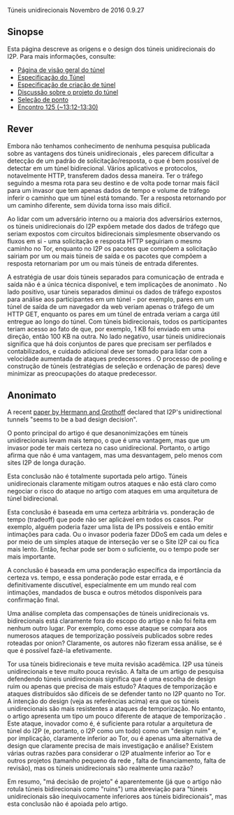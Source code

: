  Túneis
unidirecionais Novembro de 2016 0.9.27 

## Sinopse

Esta página descreve as origens e o design dos túneis unidirecionais do
I2P. Para mais informações, consulte:

- [Página de visão geral do
 túnel]()
- [Especificação do
 Túnel]()
- [Especificação de criação de
 túnel]()
- [Discussão sobre o projeto do
 túnel]()
- [Seleção de
 ponto]()
- [Encontro 125
 (\~13:12-13:30)]()

## Rever

Embora não tenhamos conhecimento de nenhuma pesquisa publicada sobre as
vantagens dos túneis unidirecionais , eles parecem dificultar a detecção
de um padrão de solicitação/resposta, o que é bem possível de detectar
em um túnel bidirecional. Vários aplicativos e protocolos, notavelmente
HTTP, transferem dados dessa maneira. Ter o tráfego seguindo a mesma
rota para seu destino e de volta pode tornar mais fácil para um invasor
que tem apenas dados de tempo e volume de tráfego inferir o caminho que
um túnel está tomando. Ter a resposta retornando por um caminho
diferente, sem dúvida torna isso mais difícil.

Ao lidar com um adversário interno ou a maioria dos adversários
externos, os túneis unidirecionais do I2P expõem metade dos dados de
tráfego que seriam expostos com circuitos bidirecionais simplesmente
observando os fluxos em si - uma solicitação e resposta HTTP seguiriam o
mesmo caminho no Tor, enquanto no I2P os pacotes que compõem a
solicitação sairiam por um ou mais túneis de saída e os pacotes que
compõem a resposta retornariam por um ou mais túneis de entrada
diferentes.

A estratégia de usar dois túneis separados para comunicação de entrada e
saída não é a única técnica disponível, e tem implicações de anonimato .
No lado positivo, usar túneis separados diminui os dados de tráfego
expostos para análise aos participantes em um túnel - por exemplo, pares
em um túnel de saída de um navegador da web veriam apenas o tráfego de
um HTTP GET, enquanto os pares em um túnel de entrada veriam a carga
útil entregue ao longo do túnel. Com túneis bidirecionais, todos os
participantes teriam acesso ao fato de que, por exemplo, 1 KB foi
enviado em uma direção, então 100 KB na outra. No lado negativo, usar
túneis unidirecionais significa que há dois conjuntos de pares que
precisam ser perfilados e contabilizados, e cuidado adicional deve ser
tomado para lidar com a velocidade aumentada de ataques predecessores .
O processo de pooling e construção de túneis (estratégias de seleção e
ordenação de pares) deve minimizar as preocupações do ataque
predecessor.

## Anonimato

A recent [paper by Hermann and Grothoff]() declared
that I2P\'s unidirectional tunnels \"seems to be a bad design
decision\".

O ponto principal do artigo é que desanonimizações em túneis
unidirecionais levam mais tempo, o que é uma vantagem, mas que um
invasor pode ter mais certeza no caso unidirecional. Portanto, o artigo
afirma que não é uma vantagem, mas uma desvantagem, pelo menos com sites
I2P de longa duração.

Esta conclusão não é totalmente suportada pelo artigo. Túneis
unidirecionais claramente mitigam outros ataques e não está claro como
negociar o risco do ataque no artigo com ataques em uma arquitetura de
túnel bidirecional.

Esta conclusão é baseada em uma certeza arbitrária vs. ponderação de
tempo (tradeoff) que pode não ser aplicável em todos os casos. Por
exemplo, alguém poderia fazer uma lista de IPs possíveis e então emitir
intimações para cada. Ou o invasor poderia fazer DDoS em cada um deles e
por meio de um simples ataque de interseção ver se o Site I2P cai ou
fica mais lento. Então, fechar pode ser bom o suficiente, ou o tempo
pode ser mais importante.

A conclusão é baseada em uma ponderação específica da importância da
certeza vs. tempo, e essa ponderação pode estar errada, e é
definitivamente discutível, especialmente em um mundo real com
intimações, mandados de busca e outros métodos disponíveis para
confirmação final.

Uma análise completa das compensações de túneis unidirecionais vs.
bidirecionais está claramente fora do escopo do artigo e não foi feita
em nenhum outro lugar. Por exemplo, como esse ataque se compara aos
numerosos ataques de temporização possíveis publicados sobre redes
roteadas por onion? Claramente, os autores não fizeram essa análise, se
é que é possível fazê-la efetivamente.

Tor usa túneis bidirecionais e teve muita revisão acadêmica. I2P usa
túneis unidirecionais e teve muito pouca revisão. A falta de um artigo
de pesquisa defendendo túneis unidirecionais significa que é uma escolha
de design ruim ou apenas que precisa de mais estudo? Ataques de
temporização e ataques distribuídos são difíceis de se defender tanto no
I2P quanto no Tor. A intenção do design (veja as referências acima) era
que os túneis unidirecionais são mais resistentes a ataques de
temporização. No entanto, o artigo apresenta um tipo um pouco diferente
de ataque de temporização . Este ataque, inovador como é, é suficiente
para rotular a arquitetura de túnel do I2P (e, portanto, o I2P como um
todo) como um \"design ruim\" e, por implicação, claramente inferior ao
Tor, ou é apenas uma alternativa de design que claramente precisa de
mais investigação e análise? Existem várias outras razões para
considerar o I2P atualmente inferior ao Tor e outros projetos (tamanho
pequeno da rede , falta de financiamento, falta de revisão), mas os
túneis unidirecionais são realmente uma razão?

Em resumo, \"má decisão de projeto\" é aparentemente (já que o artigo
não rotula túneis bidirecionais como \"ruins\") uma abreviação para
\"túneis unidirecionais são inequivocamente inferiores aos túneis
bidirecionais\", mas esta conclusão não é apoiada pelo artigo.



